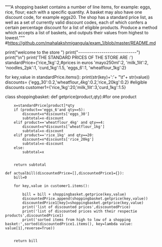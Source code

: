 """A shopping basket contains a number of line items, for example: eggs, rice, flour; each with a specific quantity.
A basket may also have one discount code, for example eggs20. The shop has a standard price list, as well as a set 
of currently valid discount codes, each of which confers a certain percentage discount for a list of eligible products.
Produce a method which accepts a list of baskets, and outputs their values from highest to lowest."""
#https://github.com/mahalakshmigangula/exam_1/blob/master/README.md

print("welcome to the store ")
print("------------------------------")
print("\n")
print('THE STANDARD PRICES OF THE STORE ARE :')
standardPrice={'rice_1kg':2,#prices in euros
               'mayo250ml':2,
               'milk_1lit':2,
               'noodles_2pk':1,
               'curd_1kg':1.5,
               'eggs_6':1,
               'wheatflour_1kg':2}

for key,value in standardPrice.items():
    print(str(key)+':'+  "\t"+   str(value))
discounts= {'egg_30':0.2,'wheatflour_4kg':0.2,'rice_20kg':0.2} #eligible discounts
customer1={'rice_1kg':20,'milk_1lit':3,'curd_1kg':1.5}

class shoppingbasket:
    def getprice(product,qty):#for one product
      
        x=standardPrice[product]*qty
        if (product=='eggs_6'and qty==5):
            discount=x*discounts['eggs_30']
            subtotal=x-discount
        elif product=='wheatflour_4kg' and qty==4:
            discount=x*discounts['wheatflour_1kg']
            subtotal=x-discount
        elif product=='rice_1kg' and qty==20:
            discount=x*discounts['rice_20kg']
            subtotal=x-discount
        else:
            subtotal=x
            
     
        return subtotal
      
    def actualbill(discountedPrice=[],discountedPrice1={}):
        bill=0
        
        for key,value in customer1.items():
            
            bill = bill + shoppingbasket.getprice(key,value)
            discountedPrice.append(shoppingbasket.getprice(key,value))
            discountedPrice1[key]=shoppingbasket.getprice(key,value)
            print('list of discounted prices',discountedPrice)
            print('list of discounted prices with their respectie products',discountedPrice1)
            print('sorted items from high to low of a shopping basket:',sorted(discountedPrice1.items(), key=lambda value: value[1],reverse=True))
           
            
        return bill
         

